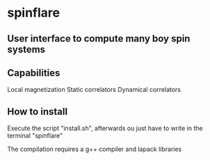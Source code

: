 # spinflare

## User interface to compute many boy spin systems

## Capabilities
Local magnetization
Static correlators
Dynamical correlators

## How to install
Execute the script "install.sh", afterwards ou just have to write in the
terminal
"spinflare"

The compilation requires a g++ compiler and lapack libraries

